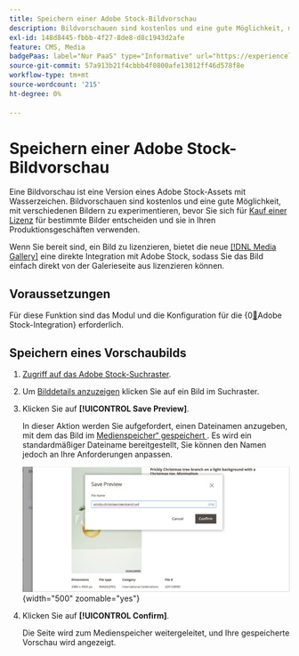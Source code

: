 ```yaml
---
title: Speichern einer Adobe Stock-Bildvorschau
description: Bildvorschauen sind kostenlos und eine gute Möglichkeit, mit verschiedenen Adobe Stock-Bildern zu experimentieren, bevor Sie sich für den Kauf einer Lizenz entscheiden.
exl-id: 148d8445-fbbb-4f27-8de8-d8c1943d2afe
feature: CMS, Media
badgePaas: label="Nur PaaS" type="Informative" url="https://experienceleague.adobe.com/en/docs/commerce/user-guides/product-solutions" tooltip="Gilt nur für Adobe Commerce in Cloud-Projekten (von Adobe verwaltete PaaS-Infrastruktur) und lokale Projekte."
source-git-commit: 57a913b21f4cbbb4f0800afe13012ff46d578f8e
workflow-type: tm+mt
source-wordcount: '215'
ht-degree: 0%

---
```


# Speichern einer Adobe Stock-Bildvorschau

Eine Bildvorschau ist eine Version eines Adobe Stock-Assets mit Wasserzeichen. Bildvorschauen sind kostenlos und eine gute Möglichkeit, mit verschiedenen Bildern zu experimentieren, bevor Sie sich für [Kauf einer Lizenz](./adobe-stock-license-image.md) für bestimmte Bilder entscheiden und sie in Ihren Produktionsgeschäften verwenden.

Wenn Sie bereit sind, ein Bild zu lizenzieren, bietet die neue [[!DNL Media Gallery]](media-gallery.md) eine direkte Integration mit Adobe Stock, sodass Sie das Bild einfach direkt von der Galerieseite aus lizenzieren können.

## Voraussetzungen

Für diese Funktion sind das Modul und die Konfiguration für die {0[&#128279;](./adobe-stock.md)Adobe Stock-Integration} erforderlich.

## Speichern eines Vorschaubilds

1. [Zugriff auf das Adobe Stock-Suchraster](./adobe-stock-manage.md#access-the-adobe-stock-search-grid).

1. Um [Bilddetails anzuzeigen](./adobe-stock-manage.md#view-image-details) klicken Sie auf ein Bild im Suchraster.

1. Klicken Sie auf **[!UICONTROL Save Preview]**.

   In dieser Aktion werden Sie aufgefordert, einen Dateinamen anzugeben, mit dem das Bild im [Medienspeicher“ gespeichert ](./media-storage.md). Es wird ein standardmäßiger Dateiname bereitgestellt, Sie können den Namen jedoch an Ihre Anforderungen anpassen.

   ![Adobe Stock-Vorschaubild speichern](./assets/adobe-stock-save-preview.png){width="500" zoomable="yes"}

1. Klicken Sie auf **[!UICONTROL Confirm]**.

   Die Seite wird zum Medienspeicher weitergeleitet, und Ihre gespeicherte Vorschau wird angezeigt.
